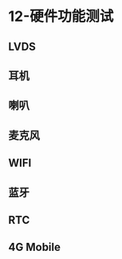 # 12-硬件功能测试





## LVDS







## 耳机





## 喇叭





## 麦克风







## WIFI







## 蓝牙







## RTC





## 4G Mobile



